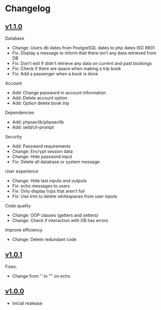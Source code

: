 # Changelog

## [v1.1.0](https://github.com/epilif3sotnas/Bus-Reservation-System/releases/tag/v1.1.0)

Database

- Change: Users db dates from PostgreSQL dates to php dates ISO 8601
- Fix: Display a message to inform that there isn't any data retrieved from DB
- Fix: Don't exit if didn't retrieve any data on current and past bookings
- Fix: Check if there are space when making a trip book
- Fix: Add a passenger when a book is done

Account

- Add: Change password in account information
- Add: Delete account option
- Add: Option delete book trip

Dependencies

- Add: phpseclib/phpseclib
- Add: seld/cli-prompt

Security

- Add: Password requirements
- Change: Encrypt session data
- Change: Hide password input
- Fix: Delete all database or system message

User experience

- Change: Hide last inputs and outputs
- Fix: echo messages to users
- Fix: Only display trips that aren't full
- Fix: Use trim to delete whitespaces from user inputs

Code quality

- Change: OOP classes (getters and setters)
- Change: Check if interaction with DB has errors

Improve efficiency

- Change: Delete redundant code

## [v1.0.1](https://github.com/epilif3sotnas/Bus-Reservation-System/releases/tag/v1.0.1)

Fixes:

- Change from '' to "" on echo

## [v1.0.0](https://github.com/epilif3sotnas/Bus-Reservation-System/releases/tag/v1.0.0)

- Inicial realease